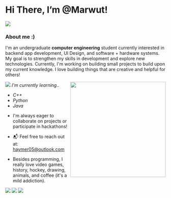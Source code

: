 # Hi There, I’m @Marwut!
<img src="https://dividers.crd.co/assets/images/gallery02/a0fda078.png?v=05d33f91">


### About me :)
  I'm an undergraduate **computer engineering** student currently interested in backend app development, UI Design, and software + hardware systems.
  My goal is to strengthen my skills in development and explore new technologies. Currently, I'm working on building small projects
  to build upon my current knowledge. I love building things that are creative and helpful for others!

  <img align="right" width="300" height="300" src="https://i.pinimg.com/736x/bb/5a/93/bb5a933fccaae97e3a6e94b8f79705f6.jpg">

<img src="https://pixels.crd.co/assets/images/gallery29/1c0cdf17.gif?v=99d3974e"> _I'm currently learning.._
+ _C++_
+ _Python_
+ _Java_

- I'm always eager to collaborate on projects or participate in hackathons!


- 📬 Feel free to reach out at: haymer05@outlook.com
  
- Besides programming, I really love video games, history, hockey, drawing, animals, and coffee (it's a mild addiction).
  

<img src="https://supplies.ju.mp/assets/images/gallery02/7eb7b85d.gif?v=1c1ba870"> <img src="https://pixelsafari.neocities.org/stamps/starterpokemon.gif"> <img src="https://pixelsafari.neocities.org/stamps/iloveoldweb.png">




 
